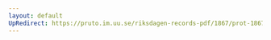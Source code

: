```yaml
---
layout: default
UpRedirect: https://pruto.im.uu.se/riksdagen-records-pdf/1867/prot-1867--fk--513/prot-1867--fk--513_008.pdf
---
```

